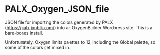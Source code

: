 # PALX_Oxygen_JSON_file
JSON file for importing the colors generated by PALX (https://palx.jxnblk.com/) into an OxygenBuilder Wordpress site. This is a bare-bones install.

Unfortunately, Oxygen limits palettes to 12, including the Global palette, so some of the colors get mixed in.
